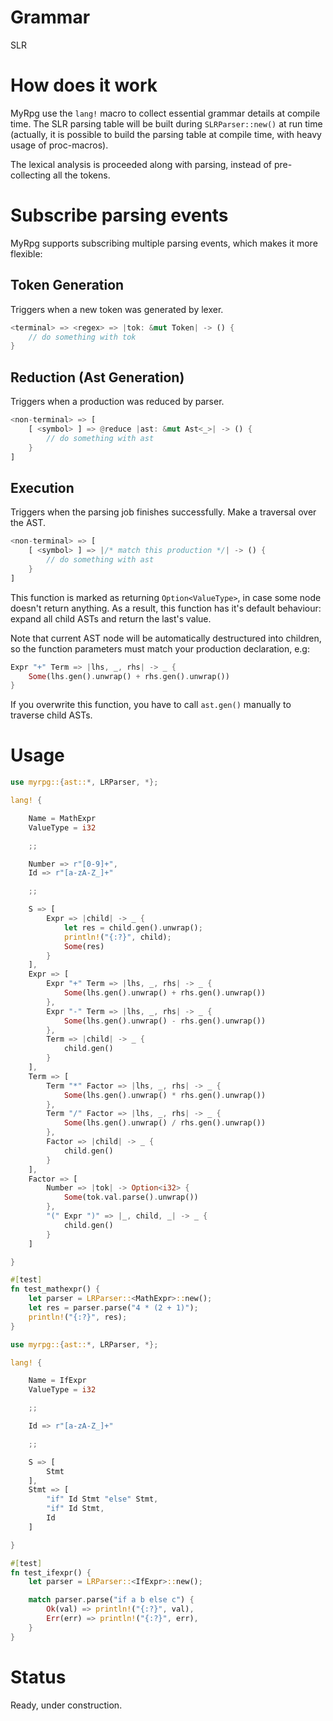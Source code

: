 # Grammar

SLR

# How does it work

MyRpg use the `lang!` macro to collect essential grammar details at compile time. The SLR parsing table will be built during `SLRParser::new()` at run time (actually, it is possible to build the parsing table at compile time, with heavy usage of proc-macros).

The lexical analysis is proceeded along with parsing, instead of pre-collecting all the tokens. 

# Subscribe parsing events

MyRpg supports subscribing multiple parsing events, which makes it more flexible:

## Token Generation

Triggers when a new token was generated by lexer.

```rust
<terminal> => <regex> => |tok: &mut Token| -> () {
	// do something with tok
}
```

## Reduction (Ast Generation)

Triggers when a production was reduced by parser.

```rust
<non-terminal> => [
	[ <symbol> ] => @reduce |ast: &mut Ast<_>| -> () {
		// do something with ast
	}
]
```

## Execution

Triggers when the parsing job finishes successfully. Make a traversal over the AST.

```rust
<non-terminal> => [
	[ <symbol> ] => |/* match this production */| -> () {
		// do something with ast
	}
]
```

This function is marked as returning `Option<ValueType>`, in case some node doesn't return anything. As a result, this function has it's default behaviour: expand all child ASTs and return the last's value.

Note that current AST node will be automatically destructured into children, so the function parameters must match your production declaration, e.g:
```rust
Expr "+" Term => |lhs, _, rhs| -> _ {
	Some(lhs.gen().unwrap() + rhs.gen().unwrap())
}
```

If you overwrite this function, you have to call `ast.gen()` manually to traverse child ASTs.



# Usage

```rust
use myrpg::{ast::*, LRParser, *};

lang! {

	Name = MathExpr
	ValueType = i32

	;;

	Number => r"[0-9]+",
	Id => r"[a-zA-Z_]+"

	;;

	S => [
		Expr => |child| -> _ {
			let res = child.gen().unwrap();
			println!("{:?}", child);
			Some(res)
		}
	],
	Expr => [
		Expr "+" Term => |lhs, _, rhs| -> _ {
			Some(lhs.gen().unwrap() + rhs.gen().unwrap())
		},
		Expr "-" Term => |lhs, _, rhs| -> _ {
			Some(lhs.gen().unwrap() - rhs.gen().unwrap())
		},
		Term => |child| -> _ {
			child.gen()
		}
	],
	Term => [
		Term "*" Factor => |lhs, _, rhs| -> _ {
			Some(lhs.gen().unwrap() * rhs.gen().unwrap())
		},
		Term "/" Factor => |lhs, _, rhs| -> _ {
			Some(lhs.gen().unwrap() / rhs.gen().unwrap())
		},
		Factor => |child| -> _ {
			child.gen()
		}
	],
	Factor => [
		Number => |tok| -> Option<i32> {
			Some(tok.val.parse().unwrap())
		},
		"(" Expr ")" => |_, child, _| -> _ {
			child.gen()
		}
	]

}

#[test]
fn test_mathexpr() {
	let parser = LRParser::<MathExpr>::new();
	let res = parser.parse("4 * (2 + 1)");
	println!("{:?}", res);
}

```



```rust
use myrpg::{ast::*, LRParser, *};

lang! {

    Name = IfExpr
    ValueType = i32

    ;;

    Id => r"[a-zA-Z_]+"

    ;;

    S => [
        Stmt
    ],
    Stmt => [
        "if" Id Stmt "else" Stmt,
        "if" Id Stmt,
        Id
    ]

}

#[test]
fn test_ifexpr() {
    let parser = LRParser::<IfExpr>::new();

    match parser.parse("if a b else c") {
        Ok(val) => println!("{:?}", val),
        Err(err) => println!("{:?}", err),
    }
}
```

# Status

Ready, under construction.
